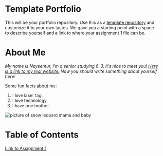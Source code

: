 # Template Portfolio

This will be your portfolio repository. Use this as a [template repository](https://docs.github.com/en/repositories/creating-and-managing-repositories/creating-a-template-repository) and customize it to your own tastes. We gave you a starting point with a space to describe yourself and a link to where your assignment 1 file can be.

# About Me

_My name is Nayeemur, I'm a senior studying 6-3, it's nice to meet you! [Here is a link to my real website.](https://amberhorvath.com)
Now you should write something about yourself here!_

Some fun facts about me:

1. I love laser tag.
2. I love technology.
3. I have one brother.

![picture of snow leopard mama and baby](https://pbs.twimg.com/media/GzYlia3XMAAWfm4?format=jpg&name=4096x4096)

# Table of Contents

[Link to Assignment 1](assignments/assignment1.md)
